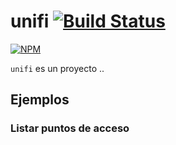 # unifi [![Build Status]()]()

[![NPM]()]()

`unifi` es un proyecto ..


## Ejemplos

### Listar puntos de acceso
